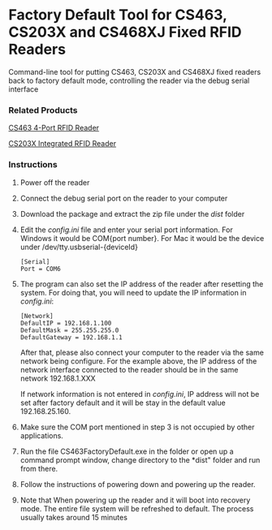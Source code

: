 # Factory Default Tool for CS463, CS203X and CS468XJ Fixed RFID Readers

Command-line tool for putting CS463, CS203X and CS468XJ fixed readers back to factory default mode, controlling the reader via the debug serial interface

### Related Products

[CS463 4-Port RFID Reader](https://www.convergence.com.hk/cs463/)

[CS203X Integrated RFID Reader](https://www.convergence.com.hk/cs203x/)

### Instructions

1. Power off the reader
2. Connect the debug serial port on the reader to your computer
3. Download the package and extract the zip file under the *dist* folder
3. Edit the *config.ini* file and enter your serial port information.  For Windows it would be COM{port number}.  For Mac it would be the device under /dev/tty.usbserial-{deviceId}
	
	```
	[Serial]
	Port = COM6
	```
	
4. The program can also set the IP address of the reader after resetting the system.  For doing that, you will need to update the IP information in *config.ini*:
	
	```
	[Network]
	DefaultIP = 192.168.1.100
	DefaultMask = 255.255.255.0
	DefaultGateway = 192.168.1.1
	```
	After that, please also connect your computer to the reader via the same network being configure.  For the example above, the IP address of the network interface connected to the reader should be in the same network 192.168.1.XXX 
	
	If network information is not entered in *config.ini*, IP address will not be set after factory default and it will be stay in the default value 192.168.25.160.

5. Make sure the COM port mentioned in step 3 is not occupied by other applications.
6. Run the file CS463FactoryDefault.exe in the folder or open up a command prompt window, change directory to the *dist" folder and run from there.
7. Follow the instructions of powering down and powering up the reader.
8. Note that When powering up the reader and it will boot into recovery mode.  The entire file system will be refreshed to default.  The process usually takes around 15 minutes

